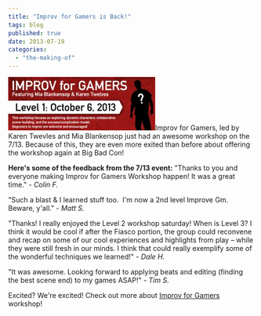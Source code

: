 ```yaml
---
title: "Improv for Gamers is Back!"
tags: blog
published: true
date: 2013-07-19
categories: 
  - "the-making-of"
---
```


[![improv_for_gamers_level_1](/images/improv_for_gamers_level_1-300x109.jpg)](http://www.bigbadcon.com/events/improv-for-gamers/)Improv for Gamers, led by Karen Twevles and Mia Blankensop just had an awesome workshop on the 7/13. Because of this, they are even more exited than before about offering the workshop again at Big Bad Con!

**Here's some of the feedback from the 7/13 event:** "Thanks to you and everyone making Improv for Gamers Workshop happen! It was a great time." - _Colin F._

"Such a blast & I learned stuff too.  I'm now a 2nd level Improve Gm. Beware, y'all." - _Matt S._

"Thanks! I really enjoyed the Level 2 workshop saturday! When is Level 3? I think it would be cool if after the Fiasco portion, the group could reconvene and recap on some of our cool experiences and highlights from play – while they were still fresh in our minds. I think that could really exemplify some of the wonderful techniques we learned!" _\- Dale H._

"It was awesome. Looking forward to applying beats and editing (finding the best scene end) to my games ASAP!" _\- Tim S._

Excited? We're excited! Check out more about [Improv for Gamers](http://www.bigbadcon.com/events/improv-for-gamers/) workshop!
